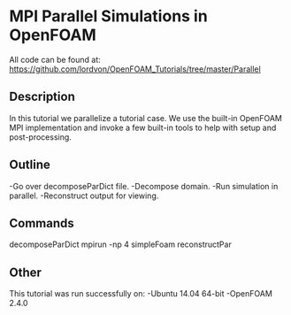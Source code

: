 # MPI Parallel Simulations in OpenFOAM

All code can be found at: https://github.com/lordvon/OpenFOAM_Tutorials/tree/master/Parallel

## Description
In this tutorial we parallelize a tutorial case. We use the built-in OpenFOAM MPI implementation and invoke a few built-in tools to help with setup and post-processing.

## Outline
-Go over decomposeParDict file.
-Decompose domain.
-Run simulation in parallel.
-Reconstruct output for viewing.

## Commands
decomposeParDict
mpirun -np 4 simpleFoam
reconstructPar

## Other
This tutorial was run successfully on:
-Ubuntu 14.04 64-bit
-OpenFOAM 2.4.0